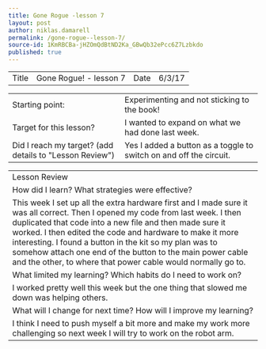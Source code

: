 ```yaml
---
title: Gone Rogue -lesson 7
layout: post
author: niklas.damarell
permalink: /gone-rogue--lesson-7/
source-id: 1KmRBCBa-jHZOmQdBtND2Ka_GBwQb32ePcc6Z7Lzbkdo
published: true
---
```

<table>
  <tr>
    <td>Title</td>
    <td>Gone Rogue! - lesson 7</td>
    <td>Date</td>
    <td>6/3/17</td>
  </tr>
</table>


<table>
  <tr>
    <td>Starting point:</td>
    <td>Experimenting and not sticking to the book!</td>
  </tr>
  <tr>
    <td>Target for this lesson?</td>
    <td>I wanted to expand on what we had done last week.</td>
  </tr>
  <tr>
    <td>Did I reach my target? 
(add details to "Lesson Review")</td>
    <td>Yes I added a button as a toggle to switch on and off the circuit.</td>
  </tr>
</table>


<table>
  <tr>
    <td>Lesson Review</td>
  </tr>
  <tr>
    <td>How did I learn? What strategies were effective? </td>
  </tr>
  <tr>
    <td>This week I set up all the extra hardware first and I made sure it was all correct. Then I opened my code from last week. I then duplicated that code into a new file and then made sure it worked. I then edited the code and hardware to make it more interesting.
I found a button in the kit so my plan was to somehow attach one end of the button to the main power cable and the other, to where that power cable would normally go to.</td>
  </tr>
  <tr>
    <td>What limited my learning? Which habits do I need to work on? </td>
  </tr>
  <tr>
    <td>I worked pretty well this week but the one thing that slowed me down was helping others.</td>
  </tr>
  <tr>
    <td>What will I change for next time? How will I improve my learning?</td>
  </tr>
  <tr>
    <td>I think I need to push myself a bit more and make my work more challenging so next week I will try to work on the robot arm.</td>
  </tr>
</table>


